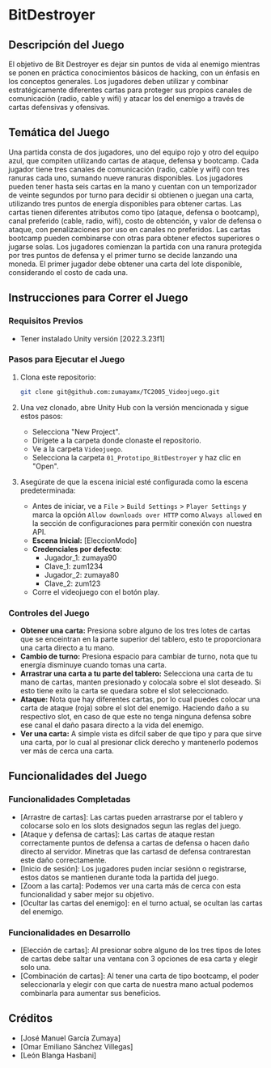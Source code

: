 # BitDestroyer

## Descripción del Juego
El objetivo de Bit Destroyer es dejar sin puntos de vida al enemigo mientras se ponen en práctica conocimientos básicos de hacking, con un énfasis en los conceptos generales. Los jugadores deben utilizar y combinar estratégicamente diferentes cartas para proteger sus propios canales de comunicación (radio, cable y wifi) y atacar los del enemigo a través de cartas defensivas y ofensivas.

## Temática del Juego
Una partida consta de dos jugadores, uno del equipo rojo y otro del equipo azul, que compiten utilizando cartas de ataque, defensa y bootcamp. Cada jugador tiene tres canales de comunicación (radio, cable y wifi) con tres ranuras cada uno, sumando nueve ranuras disponibles. Los jugadores pueden tener hasta seis cartas en la mano y cuentan con un temporizador de veinte segundos por turno para decidir si obtienen o juegan una carta, utilizando tres puntos de energía disponibles para obtener cartas. Las cartas tienen diferentes atributos como tipo (ataque, defensa o bootcamp), canal preferido (cable, radio, wifi), costo de obtención, y valor de defensa o ataque, con penalizaciones por uso en canales no preferidos. Las cartas bootcamp pueden combinarse con otras para obtener efectos superiores o jugarse solas. Los jugadores comienzan la partida con una ranura protegida por tres puntos de defensa y el primer turno se decide lanzando una moneda. El primer jugador debe obtener una carta del lote disponible, considerando el costo de cada una.

## Instrucciones para Correr el Juego

### Requisitos Previos
- Tener instalado Unity versión [2022.3.23f1]

### Pasos para Ejecutar el Juego
1. Clona este repositorio:
    ```sh
    git clone git@github.com:zumayamx/TC2005_Videojuego.git
    ```
2. Una vez clonado, abre Unity Hub con la versión mencionada y sigue estos pasos:
    - Selecciona "New Project".
    - Dirígete a la carpeta donde clonaste el repositorio.
    - Ve a la carpeta `Videojuego`.
    - Selecciona la carpeta `01_Prototipo_BitDestroyer` y haz clic en "Open".

3. Asegúrate de que la escena inicial esté configurada como la escena predeterminada:
    - Antes de iniciar, ve a `File` > `Build Settings` > `Player Settings` y marca la opción `Allow downloads over HTTP` como `Always allowed` en la sección de configuraciones para permitir conexión con nuestra API.
    - **Escena Inicial:** [EleccionModo]
    - **Credenciales por defecto**: 
        - Jugador_1: zumaya90
        - Clave_1: zum1234
        - Jugador_2: zumaya80
        - Clave_2: zum123
    - Corre el videojuego con el botón play.

### Controles del Juego
- **Obtener una carta:** Presiona sobre alguno de los tres lotes de cartas que se enceintran en la parte superior del tablero, esto te proporcionara una carta directo a tu mano.
- **Cambio de turno:** Presiona espacio para cambiar de turno, nota que tu energía disminuye cuando tomas una carta.
- **Arrastrar una carta a tu parte del tablero:** Selecciona una carta de tu mano de cartas, manten presionado y colocala sobre el slot deseado. Si esto tiene exito la carta se quedara sobre el slot seleccionado.
- **Ataque:** Nota que hay diferentes cartas, por lo cual puedes colocar una carta de ataque (roja) sobre el slot del enemigo. Haciendo daño a su respectivo slot, en caso de que este no tenga ninguna defensa sobre ese canal el daño pasara directo a la vida del enemigo.
- **Ver una carta:** A simple vista es difcil saber de que tipo y para que sirve una carta, por lo cual al presionar click derecho y mantenerlo podemos ver más de cerca una carta.

## Funcionalidades del Juego

### Funcionalidades Completadas
- [Arrastre de cartas]: Las cartas pueden arrastrarse por el tablero y colocarse solo en los slots designados segun las reglas del juego.
- [Ataque y defensa de cartas]: Las cartas de ataque restan correctamente puntos de defensa a cartas de defensa o hacen daño directo al servidor. Minetras que las cartasd de defensa contrarestan este daño correctamente.
- [Inicio de sesión]: Los jugadores puden inciar sesiónn o registrarse, estos datos se mantienen durante toda la partida del juego. 
- [Zoom a las carta]: Podemos ver una carta más de cerca con esta funcionalidad y saber mejor su objetivo.
- [Ocultar las cartas del enemigo]: en el turno actual, se ocultan las cartas del enemigo.

### Funcionalidades en Desarrollo
- [Elección de cartas]: Al presionar sobre alguno de los tres tipos de lotes de cartas debe saltar una ventana con 3 opciones de esa carta y elegir solo una.
- [Combinación de cartas]: Al tener una carta de tipo bootcamp, el poder seleccionarla y elegir con que carta de nuestra mano actual podemos combinarla para aumentar sus beneficios.

## Créditos
- [José Manuel García Zumaya]
- [Omar Emiliano Sánchez Villegas]
- [León Blanga Hasbani]

